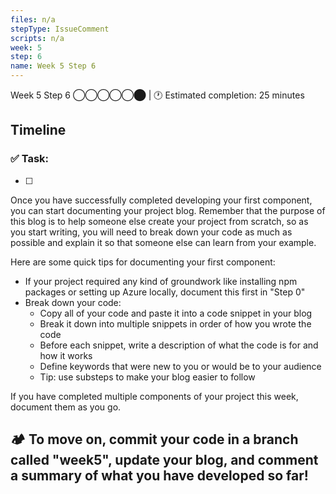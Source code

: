 ```yaml
---
files: n/a
stepType: IssueComment
scripts: n/a
week: 5
step: 6
name: Week 5 Step 6
---
```

Week 5 Step 6 ◯◯◯◯◯⬤ | 🕐 Estimated completion: 25 minutes

## Timeline

### ✅  Task:

- [ ] 


Once you have successfully completed developing your first component, you can start documenting your project blog. Remember that the purpose of this blog is to help someone else create your project from scratch, so as you start writing, you will need to break down your code as much as possible and explain it so that someone else can learn from your example.

Here are some quick tips for documenting your first component:
* If your project required any kind of groundwork like installing npm packages or setting up Azure locally, document this first in "Step 0"
* Break down your code:
  * Copy all of your code and paste it into a code snippet in your blog
  * Break it down into multiple snippets in order of how you wrote the code
  * Before each snippet, write a description of what the code is for and how it works
  * Define keywords that were new to you or would be to your audience
  * Tip: use substeps to make your blog easier to follow

If you have completed multiple components of your project this week, document them as you go.

## **:camping: To move on, commit your code in a branch called "week5", update your blog, and comment a summary of what you have developed so far!**